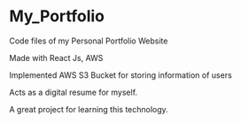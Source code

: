 # My_Portfolio
Code files of my Personal Portfolio Website

Made with React Js, AWS

Implemented AWS S3 Bucket for storing information of users

Acts as a digital resume for myself.

A great project for learning this technology.
